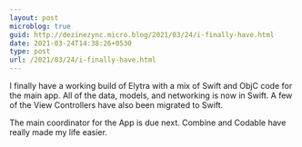 ```yaml
---
layout: post
microblog: true
guid: http://dezinezync.micro.blog/2021/03/24/i-finally-have.html
date: 2021-03-24T14:38:26+0530
type: post
url: /2021/03/24/i-finally-have.html
---
```

I finally have a working build of Elytra with a mix of Swift and ObjC code for the main app. All of the data, models, and networking is now in Swift. A few of the View Controllers have also been migrated to Swift. 

The main coordinator for the App is due next. Combine and Codable have really made my life easier. 
